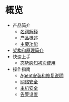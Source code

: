 # 概览

* 产品简介
    * [名词解释](/usa/concepts/name) 
    * [产品概述](/usa/concepts/overview)
    * [主要功能](/usa/concepts/function)
* [架构和原理简介](/usa/architecture)
* 快速上手
    * [态势感知初次使用](/usa/procedure/ipblock) 
* 操作指南
    * [Agent安装和修复说明](/usa/operation/agent)
    * [网络安全](/usa/operation/netsec)
    * [主机安全](/usa/operation/hostsec)
    * [告警设置](/usa/operation/alert)
